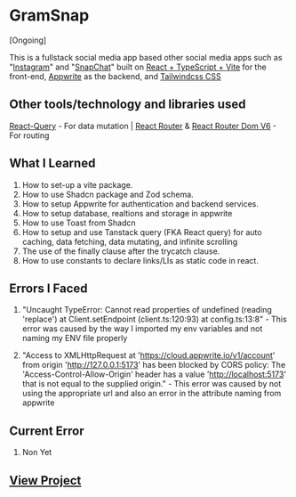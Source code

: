 # GramSnap

[Ongoing]

This is a fullstack social media app based other social media apps such as "[Instagram](https://www.instagram.com/yasirgaji/)" and "[SnapChat](https://www.snapchat.com/?original_referrer=none)" built on [React + TypeScript + Vite](https://reactjs.org/) for the front-end,  [Appwrite](https://cloud.appwrite.io/register) as the backend, and [Tailwindcss CSS](https://tailwindcss.com/docs/guides/create-react-app)

## Other tools/technology and libraries used

 [React-Query](https://tanstackquery.com/) - For data mutation |
 [React Router](https://reactrouter.com/) & [React Router Dom V6](https://reactrouter.com/) - For routing

## What I Learned

  1. How to set-up a vite package.
  2. How to use Shadcn package and Zod schema.
  3. How to setup Appwrite for authentication and backend services.
  4. How to setup database, realtions and storage in appwrite
  5. How to use Toast from Shadcn
  6. How to setup and use Tanstack query (FKA React query) for auto caching, data fetching, data mutating, and infinite scrolling
  7. The use of the finally clause after the trycatch clause.
  8. How to use constants to declare links/LIs as static code in react.
  
## Errors  I Faced

  1. "Uncaught TypeError: Cannot read properties of undefined (reading 'replace')
  at Client.setEndpoint (client.ts:120:93)
  at config.ts:13:8" - This error was caused by the way I imported my env variables and not naming my ENV file properly

  2. "Access to XMLHttpRequest at '<https://cloud.appwrite.io/v1/account>' from origin '<http://127.0.0.1:5173>' has been blocked by CORS policy: The 'Access-Control-Allow-Origin' header has a value '<http://localhost:5173>' that is not equal to the supplied origin." - This error was caused by not using the appropriate url and also an error in the attribute naming from appwrite

## Current Error
  
  1. Non Yet

## [View Project](https://yasirgaji.com)
